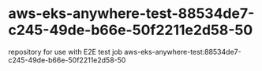 # aws-eks-anywhere-test-88534de7-c245-49de-b66e-50f2211e2d58-50
repository for use with E2E test job aws-eks-anywhere-test:88534de7-c245-49de-b66e-50f2211e2d58-50
